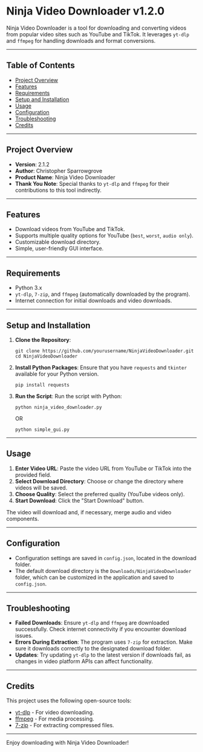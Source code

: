 # Ninja Video Downloader v1.2.0

Ninja Video Downloader is a tool for downloading and converting videos from popular video sites such as YouTube and TikTok. It leverages `yt-dlp` and `ffmpeg` for handling downloads and format conversions. 

---

## Table of Contents

- [Project Overview](#project-overview)
- [Features](#features)
- [Requirements](#requirements)
- [Setup and Installation](#setup-and-installation)
- [Usage](#usage)
- [Configuration](#configuration)
- [Troubleshooting](#troubleshooting)
- [Credits](#credits)

---

## Project Overview

- **Version**: 2.1.2
- **Author**: Christopher Sparrowgrove
- **Product Name**: Ninja Video Downloader
- **Thank You Note**: Special thanks to `yt-dlp` and `ffmpeg` for their contributions to this tool indirectly.

---

## Features

- Download videos from YouTube and TikTok.
- Supports multiple quality options for YouTube (`best`, `worst`, `audio only`).
- Customizable download directory.
- Simple, user-friendly GUI interface.
  
---

## Requirements

- Python 3.x
- `yt-dlp`, `7-zip`, and `ffmpeg` (automatically downloaded by the program).
- Internet connection for initial downloads and video downloads.

---

## Setup and Installation

1. **Clone the Repository**:
   ```shell
   git clone https://github.com/yourusername/NinjaVideoDownloader.git  
   cd NinjaVideoDownloader  
   ```

2. **Install Python Packages**:
   Ensure that you have `requests` and `tkinter` available for your Python version.
   ```shell
   pip install requests  
   ```

3. **Run the Script**:
   Run the script with Python:
   ```shell
   python ninja_video_downloader.py  
   ```
    OR
   ```shell
   python simple_gui.py
   ```

---

## Usage

1. **Enter Video URL**: Paste the video URL from YouTube or TikTok into the provided field.
2. **Select Download Directory**: Choose or change the directory where videos will be saved.
3. **Choose Quality**: Select the preferred quality (YouTube videos only).
4. **Start Download**: Click the "Start Download" button.

The video will download and, if necessary, merge audio and video components.

---

## Configuration

- Configuration settings are saved in `config.json`, located in the download folder.
- The default download directory is the `Downloads/NinjaVideoDownloader` folder, which can be customized in the application and saved to `config.json`.

---

## Troubleshooting

- **Failed Downloads**: Ensure `yt-dlp` and `ffmpeg` are downloaded successfully. Check internet connectivity if you encounter download issues.
- **Errors During Extraction**: The program uses `7-zip` for extraction. Make sure it downloads correctly to the designated download folder.
- **Updates**: Try updating `yt-dlp` to the latest version if downloads fail, as changes in video platform APIs can affect functionality.

---

## Credits

This project uses the following open-source tools:
- [yt-dlp](https://github.com/yt-dlp/yt-dlp) - For video downloading.
- [ffmpeg](https://www.gyan.dev/ffmpeg) - For media processing.
- [7-zip](https://7-zip.org/) - For extracting compressed files.

---

Enjoy downloading with Ninja Video Downloader!
